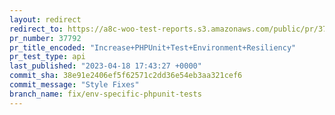 ```yaml
---
layout: redirect
redirect_to: https://a8c-woo-test-reports.s3.amazonaws.com/public/pr/37792/api/index.html
pr_number: 37792
pr_title_encoded: "Increase+PHPUnit+Test+Environment+Resiliency"
pr_test_type: api
last_published: "2023-04-18 17:43:27 +0000"
commit_sha: 38e91e2406ef5f62571c2dd36e54eb3aa321cef6
commit_message: "Style Fixes"
branch_name: fix/env-specific-phpunit-tests
---
```

